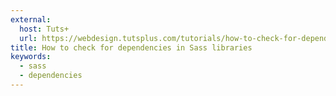 ```yaml
---
external:
  host: Tuts+
  url: https://webdesign.tutsplus.com/tutorials/how-to-check-for-dependencies-in-sass-libraries--cms-21558
title: How to check for dependencies in Sass libraries
keywords:
  - sass
  - dependencies
---
```

